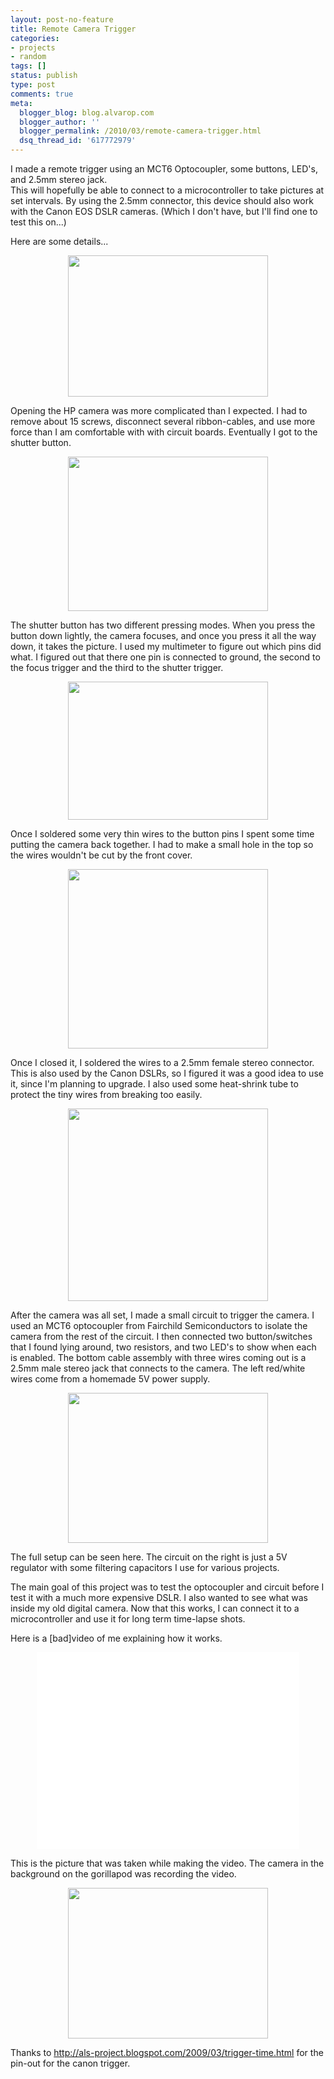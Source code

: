 ```yaml
---
layout: post-no-feature
title: Remote Camera Trigger
categories:
- projects
- random
tags: []
status: publish
type: post
comments: true
meta:
  blogger_blog: blog.alvarop.com
  blogger_author: ''
  blogger_permalink: /2010/03/remote-camera-trigger.html
  dsq_thread_id: '617772979'
---
```

I made a remote trigger using an MCT6 Optocoupler, some buttons, LED's, and 2.5mm stereo jack.<br />This will hopefully be able to connect to a microcontroller to take pictures at set intervals. By using the 2.5mm connector, this device should also work with the Canon EOS DSLR cameras. (Which I don't have, but I'll find one to test this on...)

Here are some details...

<a href="http://1.bp.blogspot.com/_k2p8q4xyXYc/S6u5BselLAI/AAAAAAAAAF0/PUGdS7BQjPQ/s1600/IMG_0765.jpg"><img style="display: block; margin: 0px auto 10px; text-align: center; cursor: pointer; width: 320px; height: 226px;" src="http://1.bp.blogspot.com/_k2p8q4xyXYc/S6u5BselLAI/AAAAAAAAAF0/PUGdS7BQjPQ/s320/IMG_0765.jpg" alt="" id="BLOGGER_PHOTO_ID_5452655212632550402" border="0" /></a>

Opening the HP camera was more complicated than I expected. I had to remove about 15 screws, disconnect several ribbon-cables, and use more force than I am comfortable with with circuit boards. Eventually I got to the shutter button.

<a href="http://1.bp.blogspot.com/_k2p8q4xyXYc/S6u5B3iYzkI/AAAAAAAAAF8/8W5gpty0QSo/s1600/IMG_0766.jpg"><img style="display: block; margin: 0px auto 10px; text-align: center; cursor: pointer; width: 320px; height: 247px;" src="http://1.bp.blogspot.com/_k2p8q4xyXYc/S6u5B3iYzkI/AAAAAAAAAF8/8W5gpty0QSo/s320/IMG_0766.jpg" alt="" id="BLOGGER_PHOTO_ID_5452655215601307202" border="0" /></a>

The shutter button has two different pressing modes. When you press the button down lightly, the camera focuses, and once you press it all the way down, it takes the picture.  I used my multimeter to figure out which pins did what. I figured out that there one pin is connected to ground, the second to the focus trigger and the third to the shutter trigger.

<a href="http://3.bp.blogspot.com/_k2p8q4xyXYc/S6u5CmbbQCI/AAAAAAAAAGE/5i1GhvdkUJc/s1600/IMG_0769.jpg"><img style="display: block; margin: 0px auto 10px; text-align: center; cursor: pointer; width: 320px; height: 221px;" src="http://3.bp.blogspot.com/_k2p8q4xyXYc/S6u5CmbbQCI/AAAAAAAAAGE/5i1GhvdkUJc/s320/IMG_0769.jpg" alt="" id="BLOGGER_PHOTO_ID_5452655228188573730" border="0" /></a>

Once I soldered some very thin wires to the button pins I spent some time putting the camera back together. I had to make a small hole in the top so the wires wouldn't be cut by the front cover.

<a href="http://1.bp.blogspot.com/_k2p8q4xyXYc/S6u5C46QsyI/AAAAAAAAAGM/IOeAhP0rXfU/s1600/IMG_0777.jpg"><img style="display: block; margin: 0px auto 10px; text-align: center; cursor: pointer; width: 320px; height: 287px;" src="http://1.bp.blogspot.com/_k2p8q4xyXYc/S6u5C46QsyI/AAAAAAAAAGM/IOeAhP0rXfU/s320/IMG_0777.jpg" alt="" id="BLOGGER_PHOTO_ID_5452655233149743906" border="0" /></a>

Once I closed it, I soldered the wires to a 2.5mm female stereo connector. This is also used by the Canon DSLRs, so I figured it was a good idea to use it, since I'm planning to upgrade. I also used some heat-shrink tube to protect the tiny wires from breaking too easily.

<a href="http://2.bp.blogspot.com/_k2p8q4xyXYc/S6u5I2zZQNI/AAAAAAAAAGc/NLDFy9fDwI4/s1600/IMG_0781.jpg"><img style="display: block; margin: 0px auto 10px; text-align: center; cursor: pointer; width: 320px; height: 308px;" src="http://2.bp.blogspot.com/_k2p8q4xyXYc/S6u5I2zZQNI/AAAAAAAAAGc/NLDFy9fDwI4/s320/IMG_0781.jpg" alt="" id="BLOGGER_PHOTO_ID_5452655335663288530" border="0" /></a>

After the camera was all set, I made a small circuit to trigger the camera. I used an MCT6 optocoupler from Fairchild Semiconductors to isolate the camera from the rest of the circuit. I then connected two button/switches that I found lying around, two resistors, and two LED's to show when each is enabled. The bottom cable assembly with three wires coming out is a 2.5mm male stereo jack that connects to the camera. The left red/white wires come from a homemade 5V power supply.

<a href="http://3.bp.blogspot.com/_k2p8q4xyXYc/S6u5DQS0ANI/AAAAAAAAAGU/kEeLjzY7dBA/s1600/IMG_0780.jpg"><img style="display: block; margin: 0px auto 10px; text-align: center; cursor: pointer; width: 320px; height: 240px;" src="http://3.bp.blogspot.com/_k2p8q4xyXYc/S6u5DQS0ANI/AAAAAAAAAGU/kEeLjzY7dBA/s320/IMG_0780.jpg" alt="" id="BLOGGER_PHOTO_ID_5452655239426736338" border="0" /></a>

The full setup can be seen here. The circuit on the right is just a 5V regulator with some filtering capacitors I use for various projects.

The main goal of this project was to test the optocoupler and circuit before I test it with a much more expensive DSLR. I also wanted to see what was inside my old digital camera. Now that this works, I can connect it to a microcontroller and use it for long term time-lapse shots.

Here is a [bad]video of me explaining how it works.

<div align="center"><iframe width="420" height="315" src="//www.youtube.com/embed/psGO0CFjkV8?rel=0" frameborder="0" allowfullscreen></iframe></div>

This is the picture that was taken while making the video. The camera in the background on the gorillapod was recording the video.

<a href="http://1.bp.blogspot.com/_k2p8q4xyXYc/S6u5JF375oI/AAAAAAAAAGk/LxpVIcf3PcM/s1600/HPIM2978.jpg"><img style="display: block; margin: 0px auto 10px; text-align: center; cursor: pointer; width: 320px; height: 241px;" src="http://1.bp.blogspot.com/_k2p8q4xyXYc/S6u5JF375oI/AAAAAAAAAGk/LxpVIcf3PcM/s320/HPIM2978.jpg" alt="" id="BLOGGER_PHOTO_ID_5452655339708868226" border="0" /></a>

Thanks to <a href="http://als-project.blogspot.com/2009/03/trigger-time.html">http://als-project.blogspot.com/2009/03/trigger-time.html</a> for the pin-out for the canon trigger.
